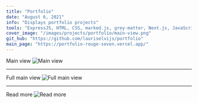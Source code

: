 ```yaml
---
title: "Portfolio"
date: "August 6, 2021"
info: "Displays portfolio projects"
tools: "ExpressJS, HTML, CSS, marked.js, grey-matter, Next.js, JavaScript"
cover_image: "/images/projects/portfolio/main-view.png"
git_hub: "https://github.com/lauriselvijs/portfolio"
main_page: "https://portfolio-rouge-seven.vercel.app/"
---
```


Main view
![Main view](/images/projects/portfolio/main-view.png)

---

Full main view
![Full main view](/images/projects/portfolio/main-view-full.png)

---

Read more
![Read more](/images/projects/portfolio/read-more.png)

